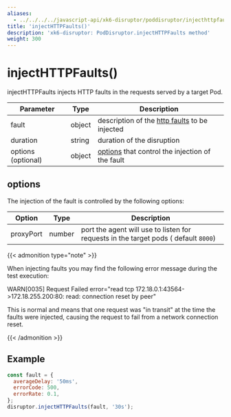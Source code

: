 ```yaml
---
aliases:
  - ../../../../javascript-api/xk6-disruptor/poddisruptor/injecthttpfaults # docs/k6/<K6_VERSION>/javascript-api/xk6-disruptor/poddisruptor/injecthttpfaults
title: 'injectHTTPFaults()'
description: 'xk6-disruptor: PodDisruptor.injectHTTPFaults method'
weight: 300
---
```


# injectHTTPFaults()

injectHTTPFaults injects HTTP faults in the requests served by a target Pod.

| Parameter          | Type   | Description                                                                                                                                                            |
| ------------------ | ------ | ---------------------------------------------------------------------------------------------------------------------------------------------------------------------- |
| fault              | object | description of the [http faults](https://grafana.com/docs/k6/<K6_VERSION>/testing-guides/injecting-faults-with-xk6-disruptor/xk6-disruptor/faults/http) to be injected |
| duration           | string | duration of the disruption                                                                                                                                             |
| options (optional) | object | [options](#options) that control the injection of the fault                                                                                                            |

## options

The injection of the fault is controlled by the following options:

| Option    | Type   | Description                                                                         |
| --------- | ------ | ----------------------------------------------------------------------------------- |
| proxyPort | number | port the agent will use to listen for requests in the target pods ( default `8000`) |

{{< admonition type="note" >}}

When injecting faults you may find the following error message during the test execution:

WARN\[0035\] Request Failed error="read tcp 172.18.0.1:43564->172.18.255.200:80: read: connection reset by peer"

This is normal and means that one request was "in transit" at the time the faults were injected, causing the request to fail from a network connection reset.

{{< /admonition >}}

## Example

<!-- eslint-skip -->

```javascript
const fault = {
  averageDelay: '50ms',
  errorCode: 500,
  errorRate: 0.1,
};
disruptor.injectHTTPFaults(fault, '30s');
```
